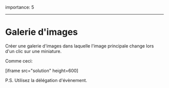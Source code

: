 importance: 5

---

# Galerie d'images

Créer une galerie d'images dans laquelle l'image principale change lors d'un clic sur une miniature.

Comme ceci:

[iframe src="solution" height=600]

P.S. Utilisez la délégation d'évènement.
